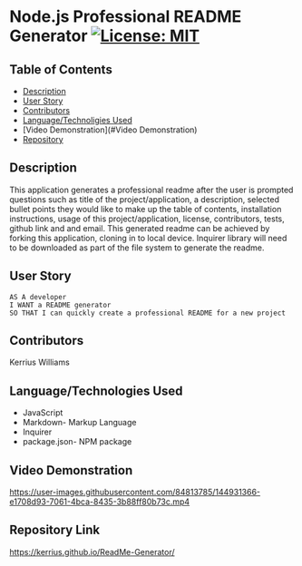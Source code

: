 # Node.js Professional README Generator   [![License: MIT](https://img.shields.io/badge/License-MIT-yellow.svg)](https://opensource.org/licenses/MIT)

## Table of Contents
  * [Description](#Description)
  * [User Story](#User-Story)
  * [Contributors](#Contributors)
  * [Language/Technoligies Used](#Language/Technologies-Used)
  * [Video Demonstration](#Video Demonstration)    
  * [Repository](#Repository-Link)


## Description 
This application generates a professional readme after the user is prompted questions such as title of the project/application, a description, selected bullet points they would like to make up the table of contents, installation instructions, usage of this project/application, license, contributors, tests, github link and and email. This generated readme can be achieved by forking this application, cloning in to local device. Inquirer library will need to be downloaded as part of the file system to generate the readme.

## User Story
```
AS A developer
I WANT a README generator
SO THAT I can quickly create a professional README for a new project
```

## Contributors
Kerrius Williams

## Language/Technologies Used
* JavaScript
* Markdown- Markup Language
* Inquirer
* package.json- NPM package 

## Video Demonstration


https://user-images.githubusercontent.com/84813785/144931366-e1708d93-7061-4bca-8435-3b88ff80b73c.mp4


## Repository Link
https://kerrius.github.io/ReadMe-Generator/

